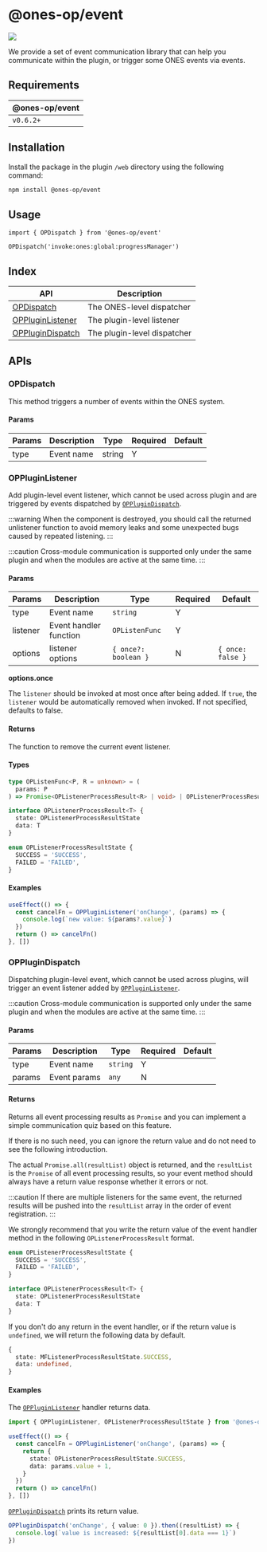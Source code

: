 # @ones-op/event

[![](https://npm.partner.ones.cn/badge/v/@ones-op/event.svg)](https://npm.partner.ones.cn/package/@ones-op/event)

We provide a set of event communication library that can help you communicate within the plugin, or trigger some ONES events via events.

## Requirements

| **@ones-op/event** |
| ------------------ |
| `v0.6.2+`          |

## Installation

Install the package in the plugin `/web` directory using the following command:

```bash npm2yarn
npm install @ones-op/event
```

## Usage

```tsx
import { OPDispatch } from '@ones-op/event'

OPDispatch('invoke:ones:global:progressManager')
```

## Index

| API                                   | Description                 |
| ------------------------------------- | --------------------------- |
| [OPDispatch](#opdispatch)             | The ONES-level dispatcher   |
| [OPPluginListener](#oppluginlistener) | The plugin-level listener   |
| [OPPluginDispatch](#opplugindispatch) | The plugin-level dispatcher |

## APIs

### OPDispatch

This method triggers a number of events within the ONES system.

#### Params

| Params | Description | Type   | Required | Default |
| ------ | ----------- | ------ | -------- | ------- |
| type   | Event name  | string | Y        |         |

### OPPluginListener

Add plugin-level event listener, which cannot be used across plugin and are triggered by events dispatched by [`OPPluginDispatch`](#opplugindispatch).

:::warning
When the component is destroyed, you should call the returned unlistener function to avoid memory leaks and some unexpected bugs caused by repeated listening.
:::

:::caution
Cross-module communication is supported only under the same plugin and when the modules are active at the same time.
:::

#### Params

| Params   | Description            | Type                 | Required | Default           |
| -------- | ---------------------- | -------------------- | -------- | ----------------- |
| type     | Event name             | `string`             | Y        |                   |
| listener | Event handler function | `OPListenFunc`       | Y        |                   |
| options  | listener options       | `{ once?: boolean }` | N        | `{ once: false }` |

**options.once**

The `listener` should be invoked at most once after being added. If `true`, the `listener` would be automatically removed when invoked. If not specified, defaults to false.

#### Returns

The function to remove the current event listener.

#### Types

```ts
type OPListenFunc<P, R = unknown> = (
  params: P
) => Promise<OPListenerProcessResult<R> | void> | OPListenerProcessResult<R> | void

interface OPListenerProcessResult<T> {
  state: OPListenerProcessResultState
  data: T
}

enum OPListenerProcessResultState {
  SUCCESS = 'SUCCESS',
  FAILED = 'FAILED',
}
```

#### Examples

```ts
useEffect(() => {
  const cancelFn = OPPluginListener('onChange', (params) => {
    console.log(`new value: ${params?.value}`)
  })
  return () => cancelFn()
}, [])
```

### OPPluginDispatch

Dispatching plugin-level event, which cannot be used across plugins, will trigger an event listener added by [`OPPluginListener`](#oppluginlistener).

:::caution
Cross-module communication is supported only under the same plugin and when the modules are active at the same time.
:::

#### Params

| Params | Description  | Type     | Required | Default |
| ------ | ------------ | -------- | -------- | ------- |
| type   | Event name   | `string` | Y        |         |
| params | Event params | `any`    | N        |         |

#### Returns

Returns all event processing results as `Promise` and you can implement a simple communication quiz based on this feature.

If there is no such need, you can ignore the return value and do not need to see the following introduction.

The actual `Promise.all(resultList)` object is returned, and the `resultList` is the `Promise` of all event processing results, so your event method should always have a return value response whether it errors or not.

:::caution
If there are multiple listeners for the same event, the returned results will be pushed into the `resultList` array in the order of event registration.
:::

We strongly recommend that you write the return value of the event handler method in the following `OPListenerProcessResult` format.

```ts
enum OPListenerProcessResultState {
  SUCCESS = 'SUCCESS',
  FAILED = 'FAILED',
}

interface OPListenerProcessResult<T> {
  state: OPListenerProcessResultState
  data: T
}
```

If you don't do any return in the event handler, or if the return value is `undefined`, we will return the following data by default.

```ts
{
  state: MFListenerProcessResultState.SUCCESS,
  data: undefined,
}
```

#### Examples

The [`OPPluginListener`](#oppluginlistener) handler returns data.

```ts title="OPPluginListener"
import { OPPluginListener, OPListenerProcessResultState } from '@ones-op/event'

useEffect(() => {
  const cancelFn = OPPluginListener('onChange', (params) => {
    return {
      state: OPListenerProcessResultState.SUCCESS,
      data: params.value + 1,
    }
  })
  return () => cancelFn()
}, [])
```

[`OPPluginDispatch`](#opplugindispatch) prints its return value.

```ts title="OPPluginDispatch"
OPPluginDispatch('onChange', { value: 0 }).then((resultList) => {
  console.log(`value is increased: ${resultList[0].data === 1}`)
})
```
